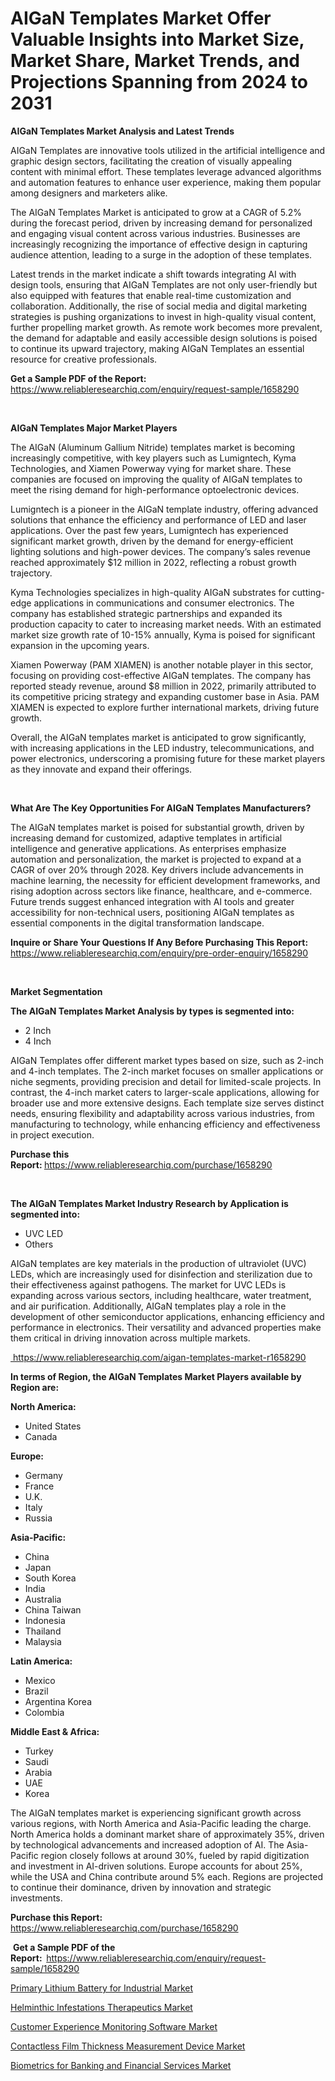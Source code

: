 <p><h1>AIGaN Templates Market Offer Valuable Insights into Market Size, Market Share, Market Trends, and Projections Spanning from 2024 to 2031</h1></p><p><strong>AIGaN Templates Market Analysis and Latest Trends</strong></p>
<p><p>AIGaN Templates are innovative tools utilized in the artificial intelligence and graphic design sectors, facilitating the creation of visually appealing content with minimal effort. These templates leverage advanced algorithms and automation features to enhance user experience, making them popular among designers and marketers alike.</p><p>The AIGaN Templates Market is anticipated to grow at a CAGR of 5.2% during the forecast period, driven by increasing demand for personalized and engaging visual content across various industries. Businesses are increasingly recognizing the importance of effective design in capturing audience attention, leading to a surge in the adoption of these templates. </p><p>Latest trends in the market indicate a shift towards integrating AI with design tools, ensuring that AIGaN Templates are not only user-friendly but also equipped with features that enable real-time customization and collaboration. Additionally, the rise of social media and digital marketing strategies is pushing organizations to invest in high-quality visual content, further propelling market growth. As remote work becomes more prevalent, the demand for adaptable and easily accessible design solutions is poised to continue its upward trajectory, making AIGaN Templates an essential resource for creative professionals.</p></p>
<p><strong>Get a Sample PDF of the Report:&nbsp;</strong> <a href="https://www.reliableresearchiq.com/enquiry/request-sample/1658290?utm_campaign=1088&utm_medium=2&utm_source=Github&utm_content=ia&utm_term=09122024&utm_id=aigan-templates">https://www.reliableresearchiq.com/enquiry/request-sample/1658290</a></p>
<p>&nbsp;</p>
<p><strong>AIGaN Templates Major Market Players</strong></p>
<p><p>The AIGaN (Aluminum Gallium Nitride) templates market is becoming increasingly competitive, with key players such as Lumigntech, Kyma Technologies, and Xiamen Powerway vying for market share. These companies are focused on improving the quality of AIGaN templates to meet the rising demand for high-performance optoelectronic devices.</p><p>Lumigntech is a pioneer in the AIGaN template industry, offering advanced solutions that enhance the efficiency and performance of LED and laser applications. Over the past few years, Lumigntech has experienced significant market growth, driven by the demand for energy-efficient lighting solutions and high-power devices. The company’s sales revenue reached approximately $12 million in 2022, reflecting a robust growth trajectory.</p><p>Kyma Technologies specializes in high-quality AIGaN substrates for cutting-edge applications in communications and consumer electronics. The company has established strategic partnerships and expanded its production capacity to cater to increasing market needs. With an estimated market size growth rate of 10-15% annually, Kyma is poised for significant expansion in the upcoming years.</p><p>Xiamen Powerway (PAM XIAMEN) is another notable player in this sector, focusing on providing cost-effective AIGaN templates. The company has reported steady revenue, around $8 million in 2022, primarily attributed to its competitive pricing strategy and expanding customer base in Asia. PAM XIAMEN is expected to explore further international markets, driving future growth.</p><p>Overall, the AIGaN templates market is anticipated to grow significantly, with increasing applications in the LED industry, telecommunications, and power electronics, underscoring a promising future for these market players as they innovate and expand their offerings.</p></p>
<p>&nbsp;</p>
<p><strong>What Are The Key Opportunities For AIGaN Templates Manufacturers?</strong></p>
<p><p>The AIGaN templates market is poised for substantial growth, driven by increasing demand for customized, adaptive templates in artificial intelligence and generative applications. As enterprises emphasize automation and personalization, the market is projected to expand at a CAGR of over 20% through 2028. Key drivers include advancements in machine learning, the necessity for efficient development frameworks, and rising adoption across sectors like finance, healthcare, and e-commerce. Future trends suggest enhanced integration with AI tools and greater accessibility for non-technical users, positioning AIGaN templates as essential components in the digital transformation landscape.</p></p>
<p><strong>Inquire or Share Your Questions If Any Before Purchasing This Report:</strong> <a href="https://www.reliableresearchiq.com/enquiry/pre-order-enquiry/1658290?utm_campaign=1088&utm_medium=2&utm_source=Github&utm_content=ia&utm_term=09122024&utm_id=aigan-templates">https://www.reliableresearchiq.com/enquiry/pre-order-enquiry/1658290</a></p>
<p>&nbsp;</p>
<p><strong>Market Segmentation</strong></p>
<p><strong>The AIGaN Templates Market Analysis by types is segmented into:</strong></p>
<p><ul><li>2 Inch</li><li>4 Inch</li></ul></p>
<p><p>AIGaN Templates offer different market types based on size, such as 2-inch and 4-inch templates. The 2-inch market focuses on smaller applications or niche segments, providing precision and detail for limited-scale projects. In contrast, the 4-inch market caters to larger-scale applications, allowing for broader use and more extensive designs. Each template size serves distinct needs, ensuring flexibility and adaptability across various industries, from manufacturing to technology, while enhancing efficiency and effectiveness in project execution.</p></p>
<p><strong>Purchase this Report:&nbsp;</strong><a href="https://www.reliableresearchiq.com/purchase/1658290?utm_campaign=1088&utm_medium=2&utm_source=Github&utm_content=ia&utm_term=09122024&utm_id=aigan-templates">https://www.reliableresearchiq.com/purchase/1658290</a></p>
<p>&nbsp;</p>
<p><strong>The AIGaN Templates Market Industry Research by Application is segmented into:</strong></p>
<p><ul><li>UVC LED</li><li>Others</li></ul></p>
<p><p>AIGaN templates are key materials in the production of ultraviolet (UVC) LEDs, which are increasingly used for disinfection and sterilization due to their effectiveness against pathogens. The market for UVC LEDs is expanding across various sectors, including healthcare, water treatment, and air purification. Additionally, AIGaN templates play a role in the development of other semiconductor applications, enhancing efficiency and performance in electronics. Their versatility and advanced properties make them critical in driving innovation across multiple markets.</p></p>
<p><a href="https://www.reliableresearchiq.com/aigan-templates-market-r1658290?utm_campaign=1088&utm_medium=2&utm_source=Github&utm_content=ia&utm_term=09122024&utm_id=aigan-templates">&nbsp;https://www.reliableresearchiq.com/aigan-templates-market-r1658290</a></p>
<p><strong>In terms of Region, the AIGaN Templates Market Players available by Region are:</strong></p>
<p>
    <p> <strong> North America: </strong>
        <ul>
            <li>United States</li>
            <li>Canada</li>
        </ul>
        </p> 
    <p> <strong> Europe: </strong>
        <ul>
            <li>Germany</li>
            <li>France</li>
            <li>U.K.</li>
            <li>Italy</li>
            <li>Russia</li>
        </ul>
        </p> 
    <p> <strong> Asia-Pacific: </strong>
        <ul>
            <li>China</li>
            <li>Japan</li>
            <li>South Korea</li>
            <li>India</li>
            <li>Australia</li>
            <li>China Taiwan</li>
            <li>Indonesia</li>
            <li>Thailand</li>
            <li>Malaysia</li>
        </ul>
        </p> 
    <p> <strong> Latin America: </strong>
        <ul>
            <li>Mexico</li>
            <li>Brazil</li>
            <li>Argentina Korea</li>
            <li>Colombia</li>
        </ul>
        </p> 
    <p> <strong> Middle East & Africa: </strong>
        <ul>
            <li>Turkey</li>
            <li>Saudi</li>
            <li>Arabia</li>
            <li>UAE</li>
            <li>Korea</li>
        </ul>
    </p>
    </p>
<p><p>The AIGaN templates market is experiencing significant growth across various regions, with North America and Asia-Pacific leading the charge. North America holds a dominant market share of approximately 35%, driven by technological advancements and increased adoption of AI. The Asia-Pacific region closely follows at around 30%, fueled by rapid digitization and investment in AI-driven solutions. Europe accounts for about 25%, while the USA and China contribute around 5% each. Regions are projected to continue their dominance, driven by innovation and strategic investments.</p></p>
<p><strong>Purchase this Report: </strong><a href="https://www.reliableresearchiq.com/purchase/1658290?utm_campaign=1088&utm_medium=2&utm_source=Github&utm_content=ia&utm_term=09122024&utm_id=aigan-templates">https://www.reliableresearchiq.com/purchase/1658290</a></p>
<p>&nbsp;<strong>Get a Sample PDF of the Report:&nbsp;&nbsp;</strong><a href="https://www.reliableresearchiq.com/enquiry/request-sample/1658290?utm_campaign=1088&utm_medium=2&utm_source=Github&utm_content=ia&utm_term=09122024&utm_id=aigan-templates">https://www.reliableresearchiq.com/enquiry/request-sample/1658290</a></p>
<p><strong></strong></p>
<p><p><a href="https://github.com/ulyssacrayne00231/Market-Research-Report-List-1/blob/main/primary-lithium-battery-for-industrial-market.md?utm_campaign=1088&utm_medium=2&utm_source=Github&utm_content=ia&utm_term=09122024&utm_id=aigan-templates">Primary Lithium Battery for Industrial Market</a></p><p><a href="https://www.linkedin.com/pulse/helminthic-infestations-therapeutics-market-size-share-analysis-84cpf?utm_campaign=1088&utm_medium=2&utm_source=Github&utm_content=ia&utm_term=09122024&utm_id=aigan-templates">Helminthic Infestations Therapeutics Market</a></p><p><a href="https://www.linkedin.com/pulse/the-sympatico-insight-9odme?utm_campaign=1088&utm_medium=2&utm_source=Github&utm_content=ia&utm_term=09122024&utm_id=aigan-templates">Customer Experience Monitoring Software Market</a></p><p><a href="https://www.linkedin.com/pulse/the-sympatico-insight-9odme?utm_campaign=1088&utm_medium=2&utm_source=Github&utm_content=ia&utm_term=09122024&utm_id=aigan-templates">Contactless Film Thickness Measurement Device Market</a></p><p><a href="https://www.linkedin.com/pulse/biometrics-banking-financial-services-market-scope-business-zxpmf?utm_campaign=1088&utm_medium=2&utm_source=Github&utm_content=ia&utm_term=09122024&utm_id=aigan-templates">Biometrics for Banking and Financial Services Market</a></p></p>